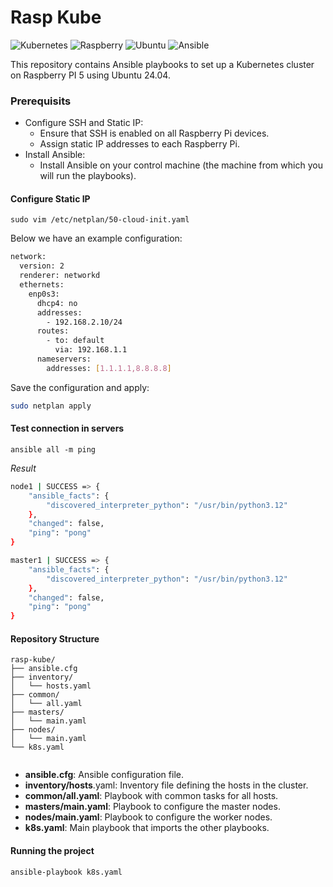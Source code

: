 # Rasp Kube

![Kubernetes](https://img.shields.io/badge/-Kubernetes-3371e3?style=for-the-badge&logo=kubernetes&logoColor=white)
![Raspberry](https://img.shields.io/badge/-RaspberryPi-C51A4A?style=for-the-badge&logo=Raspberry-Pi)
![Ubuntu](https://img.shields.io/badge/Ubuntu-E95420?style=for-the-badge&logo=Ubuntu&logoColor=white)
![Ansible](https://img.shields.io/badge/Ansible-000000?style=for-the-badge&logo=ansible&logoColor=white)



This repository contains Ansible playbooks to set up a Kubernetes cluster on Raspberry PI 5 using Ubuntu 24.04.

### Prerequisits


- Configure SSH and Static IP:
  - Ensure that SSH is enabled on all Raspberry Pi devices.
  - Assign static IP addresses to each Raspberry Pi.
- Install Ansible:
  - Install Ansible on your control machine (the machine from which you will run the playbooks).

#### Configure Static IP

```
sudo vim /etc/netplan/50-cloud-init.yaml
```

Below we have an example configuration:

```bash
network:
  version: 2
  renderer: networkd
  ethernets:
    enp0s3:
      dhcp4: no
      addresses:
        - 192.168.2.10/24
      routes:
        - to: default
          via: 192.168.1.1
      nameservers:
        addresses: [1.1.1.1,8.8.8.8]
```

Save the configuration and apply:

```bash
sudo netplan apply
```

#### Test connection in servers

```
ansible all -m ping
```

_Result_

```bash
node1 | SUCCESS => {
    "ansible_facts": {
        "discovered_interpreter_python": "/usr/bin/python3.12"
    },
    "changed": false,
    "ping": "pong"
}

master1 | SUCCESS => {
    "ansible_facts": {
        "discovered_interpreter_python": "/usr/bin/python3.12"
    },
    "changed": false,
    "ping": "pong"
}
```

#### Repository Structure

```
rasp-kube/
├── ansible.cfg
├── inventory/
│   └── hosts.yaml
├── common/
│   └── all.yaml
├── masters/
│   └── main.yaml
├── nodes/
│   └── main.yaml
└── k8s.yaml
           
```

- **ansible.cfg**: Ansible configuration file.
- **inventory/hosts**.yaml: Inventory file defining the hosts in the cluster.
- **common/all.yaml**: Playbook with common tasks for all hosts.
- **masters/main.yaml**: Playbook to configure the master nodes.
- **nodes/main.yaml**: Playbook to configure the worker nodes.
- **k8s.yaml**: Main playbook that imports the other playbooks.


#### Running the project

```
ansible-playbook k8s.yaml
```
